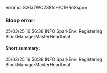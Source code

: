 error id: 8z6a7WO238fsH/C1HRoSsg==
### Bloop error:

25/03/25 16:56:38 INFO SparkEnv: Registering BlockManagerMasterHeartbeat
#### Short summary: 

25/03/25 16:56:38 INFO SparkEnv: Registering BlockManagerMasterHeartbeat
